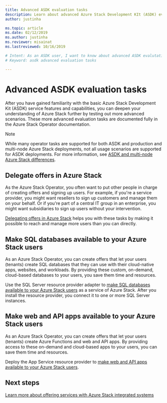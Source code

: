 ```yaml
---
title: Advanced ASDK evaluation tasks 
description: Learn about advanced Azure Stack Development KIt (ASDK) evaluation tasks.
author: justinha

ms.topic: article
ms.date: 02/12/2019
ms.author: justinha
ms.reviewer: misainat
ms.lastreviewed: 10/16/2019

# Intent: As an ASDK user, I want to know about advanced ASDK evalutation tasks to save my tenants time and resources.
# Keyword: asdk advanced evaluation tasks

---
```



# Advanced ASDK evaluation tasks
After you have gained familiarity with the basic Azure Stack Development Kit (ASDK) service features and capabilities, you can deepen your understanding of Azure Stack further by testing out more advanced scenarios. These more advanced evaluation tasks are documented fully in the Azure Stack Operator documentation.

> [!NOTE]
> While many operator tasks are supported for both ASDK and production and multi-node Azure Stack deployments, not all usage scenarios are supported for ASDK deployments. For more information, see [ASDK and multi-node Azure Stack differences](asdk-what-is.md#asdk-and-multi-node-azure-stack-hub-differences).

## Delegate offers in Azure Stack
As the Azure Stack Operator, you often want to put other people in charge of creating offers and signing up users. For example, if you're a service provider, you might want resellers to sign up customers and manage them on your behalf. Or if you're part of a central IT group in an enterprise, you might want subsidiaries to sign up users without your intervention.

[Delegating offers in Azure Stack](../operator/azure-stack-delegated-provider.md) helps you with these tasks by making it possible to reach and manage more users than you can directly.

## Make SQL databases available to your Azure Stack users
As an Azure Stack Operator, you can create offers that let your users (tenants) create SQL databases that they can use with their cloud-native apps, websites, and workloads. By providing these custom, on-demand, cloud-based databases to your users, you save them time and resources.

Use the SQL Server resource provider adapter to [make SQL databases available to your Azure Stack users](../operator/azure-stack-sql-resource-provider.md) as a service of Azure Stack. After you install the resource provider, you connect it to one or more SQL Server instances.

## Make web and API apps available to your Azure Stack users
As an Azure Stack Operator, you can create offers that let your users (tenants) create Azure Functions and web and API apps. By providing access to these on-demand and cloud-based apps to your users, you can save them time and resources.

Deploy the App Service resource provider to [make web and API apps available to your Azure Stack users](../operator/azure-stack-app-service-overview.md).

## Next steps

[Learn more about offering services with Azure Stack integrated systems](../operator/service-plan-offer-subscription-overview.md)
